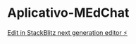 # Aplicativo-MEdChat

[Edit in StackBlitz next generation editor ⚡️](https://stackblitz.com/~/github.com/WelCode99/Aplicativo-MEdChat)